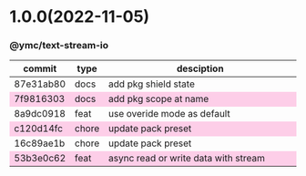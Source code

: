 <a name="1.0.0"></a>
# 1.0.0(2022-11-05)
### @ymc/text-stream-io
<table><thead><tr><th>commit</th><th>type</th><th style="width:80%">desciption</th></tr></thead><tbody><tr><td><a title="docs(core): add pkg shield state&#10;&#10;update lin,tes state in readme.md&#10;update banner in dist&#10;&#10;generated by ymc@robot" hrel="https://github.com/ymc-github/js-idea/commit/487e31ab80792b33afd608d4854b378aa9653269"> 87e31ab80 </a></td>
<td>docs</td>
<td>add pkg shield state</td></tr>
<tr style="background-color:#fdcee8;" ><td><a title="docs(core): add pkg scope at name&#10;&#10;export setClassConstructor and alias&#10;export setClassMethod and alias&#10;export mixClass and alias&#10;export setClassMethodAlias&#10;&#10;generated by ymc@robot" hrel="https://github.com/ymc-github/js-idea/commit/17f9816303affed7df6cf9d56cf31f4ee2c7cbd5"> 7f9816303 </a></td>
<td>docs</td>
<td>add pkg scope at name</td></tr>
<tr><td><a title="feat(core): use overide mode as default&#10;&#10;use cjs,esm,umd format&#10;use min version per format&#10;use esm without min as index.js&#10;&#10;generated by ymc@robot" hrel="https://github.com/ymc-github/js-idea/commit/b8a9dc0918455eb766d31d8c57e8d9c5c7be5c32"> 8a9dc0918 </a></td>
<td>feat</td>
<td>use overide mode as default</td></tr>
<tr style="background-color:#fdcee8;" ><td><a title="chore(core): update pack preset&#10;&#10;define extend handle in base file&#10;extend prototype in enhance file&#10;&#10;generated by ymc@robot" hrel="https://github.com/ymc-github/js-idea/commit/6c120d14fcc237d93abb883dc819fd5afd8d809b"> c120d14fc </a></td>
<td>chore</td>
<td>update pack preset</td></tr>
<tr><td><a title="chore(core): update pack preset&#10;&#10;export readStream&#10;export writeStream&#10;&#10;generated by ymc@robot" hrel="https://github.com/ymc-github/js-idea/commit/916c89ae1b8ba6ee39e72cb3ffc7f9b8ad3d07b4"> 16c89ae1b </a></td>
<td>chore</td>
<td>update pack preset</td></tr>
<tr style="background-color:#fdcee8;" ><td><a title="feat(core): async read or write data with stream&#10;&#10;" hrel="https://github.com/ymc-github/js-idea/commit/953b3e0c6253897295b308cf1caf0d3f470c59c7"> 53b3e0c62 </a></td>
<td>feat</td>
<td>async read or write data with stream</td></tr></tbody></table>